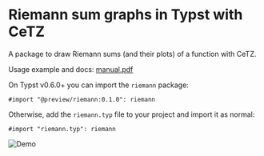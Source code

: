 # Riemann sum graphs in Typst with CeTZ

A package to draw Riemann sums (and their plots) of a function with CeTZ.

Usage example and docs: [manual.pdf](https://github.com/ThatOneCalculator/riemann-sum-typst-cetz/blob/main/manual.pdf)

On Typst v0.6.0+ you can import the `riemann` package:

```typst
#import "@preview/riemann:0.1.0": riemann
```

Otherwise, add the `riemann.typ` file to your project and import it as normal:

```typst
#import "riemann.typ": riemann
```

![Demo](https://github.com/ThatOneCalculator/riemann-sum-typst-cetz/assets/44733677/30c01ebc-915a-4322-8374-1c674cda0cb1)
